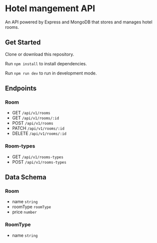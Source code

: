 # Hotel mangement API

An API powered by Express and MongoDB that stores and manages hotel rooms.

## Get Started

Clone or download this repository.

Run `npm install` to install dependencies.

Run `npm run dev` to run in development mode.

## Endpoints

### Room

- GET `/api/v1/rooms`
- GET `/api/v1/rooms/:id`
- POST `/api/v1/rooms`
- PATCH `/api/v1/rooms/:id`
- DELETE `/api/v1/rooms/:id`

### Room-types

- GET `/api/v1/rooms-types`
- POST `/api/v1/rooms-types`

## Data Schema

### Room

- name `string`
- roomType `roomType`
- price `number`

### RoomType

- name `string`